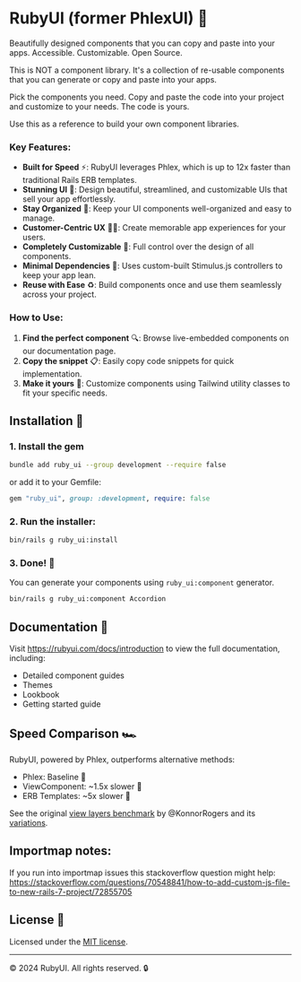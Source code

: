 # RubyUI (former PhlexUI) 🚀

Beautifully designed components that you can copy and paste into your apps. Accessible. Customizable. Open Source.

This is NOT a component library. It's a collection of re-usable components that you can generate or copy and paste into your apps.

Pick the components you need. Copy and paste the code into your project and customize to your needs. The code is yours.

Use this as a reference to build your own component libraries.

### Key Features:

- **Built for Speed** ⚡: RubyUI leverages Phlex, which is up to 12x faster than traditional Rails ERB templates.
- **Stunning UI** 🎨: Design beautiful, streamlined, and customizable UIs that sell your app effortlessly.
- **Stay Organized** 📁: Keep your UI components well-organized and easy to manage.
- **Customer-Centric UX** 🧑‍💼: Create memorable app experiences for your users.
- **Completely Customizable** 🔧: Full control over the design of all components.
- **Minimal Dependencies** 🍃: Uses custom-built Stimulus.js controllers to keep your app lean.
- **Reuse with Ease** ♻️: Build components once and use them seamlessly across your project.

### How to Use:

1. **Find the perfect component** 🔍: Browse live-embedded components on our documentation page.
2. **Copy the snippet** 📋: Easily copy code snippets for quick implementation.
3. **Make it yours** 🎨: Customize components using Tailwind utility classes to fit your specific needs.

## Installation 🚀

### 1. Install the gem

```bash
bundle add ruby_ui --group development --require false
```

or add it to your Gemfile:

```ruby
gem "ruby_ui", group: :development, require: false
```

### 2. Run the installer:

```bash
bin/rails g ruby_ui:install
```

### 3. Done! 🎉

You can generate your components using `ruby_ui:component` generator.

```bash
bin/rails g ruby_ui:component Accordion
```

## Documentation 📖

Visit https://rubyui.com/docs/introduction to view the full documentation, including:

- Detailed component guides
- Themes
- Lookbook
- Getting started guide

## Speed Comparison 🏎️

RubyUI, powered by Phlex, outperforms alternative methods:

- Phlex: Baseline 🏁
- ViewComponent: ~1.5x slower 🚙
- ERB Templates: ~5x slower 🐢

See the original [view layers benchmark](https://github.com/KonnorRogers/view-layer-benchmarks) by @KonnorRogers and its [variations](https://github.com/KonnorRogers/view-layer-benchmarks/forks).

## Importmap notes:

If you run into importmap issues this stackoverflow question might help:
https://stackoverflow.com/questions/70548841/how-to-add-custom-js-file-to-new-rails-7-project/72855705

## License 📜

Licensed under the [MIT license](https://github.com/shadcn/ui/blob/main/LICENSE.md).

---

© 2024 RubyUI. All rights reserved. 🔒
